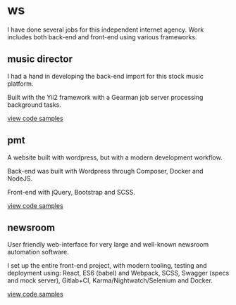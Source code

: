 # ws

I have done several jobs for this independent internet agency. Work includes both back-end and front-end using
various frameworks.

## music director

I had a hand in developing the back-end import for this stock music platform. 

Built with the Yii2 framework with a Gearman job server processing background tasks.

[view code samples](md/)

## pmt

A website built with wordpress, but with a modern development workflow. 

Back-end was built with Wordpress through Composer, Docker and NodeJS.

Front-end with jQuery, Bootstrap and SCSS.

[view code samples](pmt/)

## newsroom

User friendly web-interface for very large and well-known newsroom automation software.

I set up the entire front-end project, with modern tooling, testing and deployment using:
React, ES6 (babel) and Webpack, SCSS, Swagger (specs and mock server), Gitlab+CI, Karma/Nightwatch/Selenium and Docker.

[view code samples](nr/)
